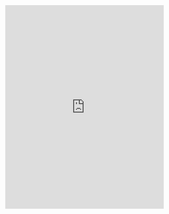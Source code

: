 <iframe src='https://cdn.knightlab.com/libs/timeline3/latest/embed/index.html?source=173Tej12pvAHqxfa9GAGfY6oCps_cCVcpt59OUf-d1rY&font=Default&lang=en&initial_zoom=2&height=650' width='100%' height='650' webkitallowfullscreen mozallowfullscreen allowfullscreen frameborder='0'></iframe>
